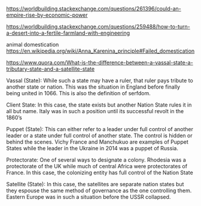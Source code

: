 
https://worldbuilding.stackexchange.com/questions/261396/could-an-empire-rise-by-economic-power

https://worldbuilding.stackexchange.com/questions/259488/how-to-turn-a-desert-into-a-fertile-farmland-with-engineering

animal domestication https://en.wikipedia.org/wiki/Anna_Karenina_principle#Failed_domestication


https://www.quora.com/What-is-the-difference-between-a-vassal-state-a-tributary-state-and-a-satellite-state

Vassal (State): While such a state may have a ruler, that ruler pays tribute to another state or nation. This was the situation in England before finally being united in 1066. This is also the definition of serfdom.

Client State: In this case, the state exists but another Nation State rules it in all but name. Italy was in such a position until its successful revolt in the 1860’s

Puppet (State): This can either refer to a leader under full control of another leader or a state under full control of another state. The control is hidden or behind the scenes. Vichy France and Manchukuo are examples of Puppet States while the leader in the Ukraine in 2014 was a puppet of Russia.

Protectorate: One of several ways to designate a colony. Rhodesia was a protectorate of the UK while much of central Africa were protectorates of France. In this case, the colonizing entity has full control of the Nation State

Satellite (State): In this case, the satellites are separate nation states but they espouse the same method of governance as the one controlling them. Eastern Europe was in such a situation before the USSR collapsed.
